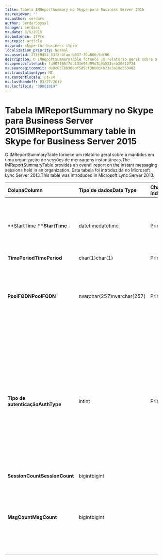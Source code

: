 ```yaml
---
title: Tabela IMReportSummary no Skype para Business Server 2015
ms.reviewer: ''
ms.author: serdars
author: SerdarSoysal
manager: serdars
ms.date: 3/9/2015
ms.audience: ITPro
ms.topic: article
ms.prod: skype-for-business-itpro
localization_priority: Normal
ms.assetid: 27ff9453-53f2-4fae-b637-70a086c9df96
description: O IMReportSummaryTable fornece um relatório geral sobre a mantidos em uma organização de sessões de mensagens instantâneas. Esta tabela foi introduzida no Microsoft Lync Server 2013.
ms.openlocfilehash: fd907165f7db131e94d09d2b9a531eeb20812734
ms.sourcegitcommit: da8c037bb30abf5d5cf3b60d4b71e3a10e553402
ms.translationtype: MT
ms.contentlocale: pt-BR
ms.lasthandoff: 03/27/2019
ms.locfileid: "30881019"
---
```

# <a name="imreportsummary-table-in-skype-for-business-server-2015"></a><span data-ttu-id="40800-104">Tabela IMReportSummary no Skype para Business Server 2015</span><span class="sxs-lookup"><span data-stu-id="40800-104">IMReportSummary table in Skype for Business Server 2015</span></span>
 
<span data-ttu-id="40800-105">O IMReportSummaryTable fornece um relatório geral sobre a mantidos em uma organização de sessões de mensagens instantâneas.</span><span class="sxs-lookup"><span data-stu-id="40800-105">The IMReportSummaryTable provides an overall report on the instant messaging sessions held in an organization.</span></span> <span data-ttu-id="40800-106">Esta tabela foi introduzida no Microsoft Lync Server 2013.</span><span class="sxs-lookup"><span data-stu-id="40800-106">This table was introduced in Microsoft Lync Server 2013.</span></span>
  
|<span data-ttu-id="40800-107">**Coluna**</span><span class="sxs-lookup"><span data-stu-id="40800-107">**Column**</span></span>|<span data-ttu-id="40800-108">**Tipo de dados**</span><span class="sxs-lookup"><span data-stu-id="40800-108">**Data Type**</span></span>|<span data-ttu-id="40800-109">**Chave/índice**</span><span class="sxs-lookup"><span data-stu-id="40800-109">**Key/Index**</span></span>|<span data-ttu-id="40800-110">**Detalhes**</span><span class="sxs-lookup"><span data-stu-id="40800-110">**Details**</span></span>|
|:-----|:-----|:-----|:-----|
|<span data-ttu-id="40800-111">**StartTime **</span><span class="sxs-lookup"><span data-stu-id="40800-111">**StartTime**</span></span> <br/> |<span data-ttu-id="40800-112">datetime</span><span class="sxs-lookup"><span data-stu-id="40800-112">datetime</span></span>  <br/> |<span data-ttu-id="40800-113">Primária</span><span class="sxs-lookup"><span data-stu-id="40800-113">Primary</span></span>  <br/> |<span data-ttu-id="40800-114">Data e hora em que a sessão de mensagens instantâneas começou.</span><span class="sxs-lookup"><span data-stu-id="40800-114">Date and time that the instant messaging session began.</span></span>  <br/> |
|<span data-ttu-id="40800-115">**TimePeriod**</span><span class="sxs-lookup"><span data-stu-id="40800-115">**TimePeriod**</span></span> <br/> |<span data-ttu-id="40800-116">char(1)</span><span class="sxs-lookup"><span data-stu-id="40800-116">char(1)</span></span>  <br/> |<span data-ttu-id="40800-117">Primária</span><span class="sxs-lookup"><span data-stu-id="40800-117">Primary</span></span>  <br/> ||
|<span data-ttu-id="40800-118">**PoolFQDN**</span><span class="sxs-lookup"><span data-stu-id="40800-118">**PoolFQDN**</span></span> <br/> |<span data-ttu-id="40800-119">nvarchar(257)</span><span class="sxs-lookup"><span data-stu-id="40800-119">nvarchar(257)</span></span>  <br/> |<span data-ttu-id="40800-120">Primária</span><span class="sxs-lookup"><span data-stu-id="40800-120">Primary</span></span>  <br/> |<span data-ttu-id="40800-121">Nome de domínio totalmente qualificado do pool hospedando a sessão.</span><span class="sxs-lookup"><span data-stu-id="40800-121">Fully qualified domain name of the pool hosting the session.</span></span>  <br/> |
|<span data-ttu-id="40800-122">**Tipo de autenticação**</span><span class="sxs-lookup"><span data-stu-id="40800-122">**AuthType**</span></span> <br/> |<span data-ttu-id="40800-123">int</span><span class="sxs-lookup"><span data-stu-id="40800-123">int</span></span>  <br/> |<span data-ttu-id="40800-124">Primária</span><span class="sxs-lookup"><span data-stu-id="40800-124">Primary</span></span>  <br/> |<span data-ttu-id="40800-125">Prioridade (por exemplo, urgente ou não urgente) da chamada.</span><span class="sxs-lookup"><span data-stu-id="40800-125">Priority (for example, urgent or non-urgent) of the call.</span></span> <span data-ttu-id="40800-126">Informações de prioridade são armazenadas na [tabela CallPriorities do Skype para Business Server 2015](callpriorities.md).</span><span class="sxs-lookup"><span data-stu-id="40800-126">Priority information is stored in the [CallPriorities table in Skype for Business Server 2015](callpriorities.md).</span></span>  <br/> |
|<span data-ttu-id="40800-127">**SessionCount**</span><span class="sxs-lookup"><span data-stu-id="40800-127">**SessionCount**</span></span> <br/> |<span data-ttu-id="40800-128">bigint</span><span class="sxs-lookup"><span data-stu-id="40800-128">bigint</span></span>  <br/> |||
|<span data-ttu-id="40800-129">**MsgCount**</span><span class="sxs-lookup"><span data-stu-id="40800-129">**MsgCount**</span></span> <br/> |<span data-ttu-id="40800-130">bigint</span><span class="sxs-lookup"><span data-stu-id="40800-130">bigint</span></span>  <br/> ||<span data-ttu-id="40800-131">Número total de mensagens instantâneas trocadas durante a sessão.</span><span class="sxs-lookup"><span data-stu-id="40800-131">Total number of instant messages exchanged during the session.</span></span>  <br/> |
   

